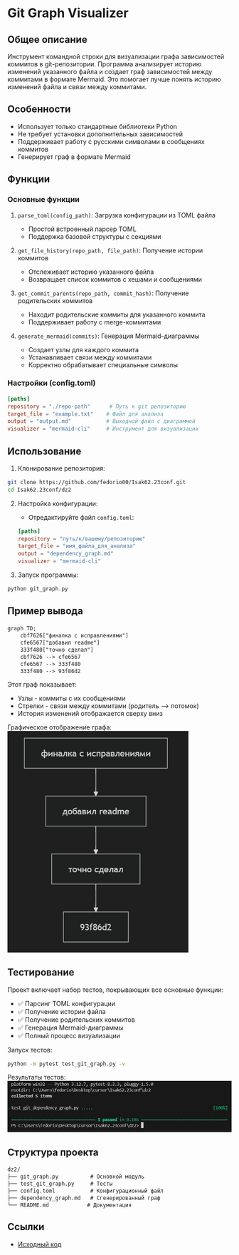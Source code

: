 # Git Graph Visualizer

## Общее описание
Инструмент командной строки для визуализации графа зависимостей коммитов в git-репозитории. Программа анализирует историю изменений указанного файла и создает граф зависимостей между коммитами в формате Mermaid. Это помогает лучше понять историю изменений файла и связи между коммитами.

## Особенности
- Использует только стандартные библиотеки Python
- Не требует установки дополнительных зависимостей
- Поддерживает работу с русскими символами в сообщениях коммитов
- Генерирует граф в формате Mermaid

## Функции

### Основные функции
1. `parse_toml(config_path)`: Загрузка конфигурации из TOML файла
   - Простой встроенный парсер TOML
   - Поддержка базовой структуры с секциями

2. `get_file_history(repo_path, file_path)`: Получение истории коммитов
   - Отслеживает историю указанного файла
   - Возвращает список коммитов с хешами и сообщениями

3. `get_commit_parents(repo_path, commit_hash)`: Получение родительских коммитов
   - Находит родительские коммиты для указанного коммита
   - Поддерживает работу с merge-коммитами

4. `generate_mermaid(commits)`: Генерация Mermaid-диаграммы
   - Создает узлы для каждого коммита
   - Устанавливает связи между коммитами
   - Корректно обрабатывает специальные символы

### Настройки (config.toml)
```toml
[paths]
repository = "./repo-path"      # Путь к git репозиторию
target_file = "example.txt"    # Файл для анализа
output = "output.md"           # Выходной файл с диаграммой
visualizer = "mermaid-cli"     # Инструмент для визуализации
```

## Использование

1. Клонирование репозитория:
```bash
git clone https://github.com/fedorio00/Isak62.23conf.git
cd Isak62.23conf/dz2
```

2. Настройка конфигурации:
   - Отредактируйте файл `config.toml`:
   ```toml
   [paths]
   repository = "путь/к/вашему/репозиторию"
   target_file = "имя_файла_для_анализа"
   output = "dependency_graph.md"
   visualizer = "mermaid-cli"
   ```

3. Запуск программы:
```bash
python git_graph.py
```

## Пример вывода

```mermaid
graph TD;
    cbf7626["финалка с исправлениями"]
    cfe6567["добавил readme"]
    333f480["точно сделал"]
    cbf7626 --> cfe6567
    cfe6567 --> 333f480
    333f480 --> 93f86d2
```

Этот граф показывает:
- Узлы - коммиты с их сообщениями
- Стрелки - связи между коммитами (родитель --> потомок)
- История изменений отображается сверху вниз

Графическое отображение графа:
![граф](image-1.png)
## Тестирование
Проект включает набор тестов, покрывающих все основные функции:
- ✅ Парсинг TOML конфигурации
- ✅ Получение истории файла
- ✅ Получение родительских коммитов
- ✅ Генерация Mermaid-диаграммы
- ✅ Полный процесс визуализации

Запуск тестов:
```bash
python -m pytest test_git_graph.py -v
```
Результаты тестов:
![тесты](image-2.png)
## Структура проекта
```
dz2/
├── git_graph.py          # Основной модуль
├── test_git_graph.py     # Тесты
├── config.toml           # Конфигурационный файл
├── dependency_graph.md   # Сгенерированный граф
└── README.md            # Документация
```

## Ссылки
- [Исходный код](https://github.com/fedorio00/Isak62.23conf/tree/main/dz2)
